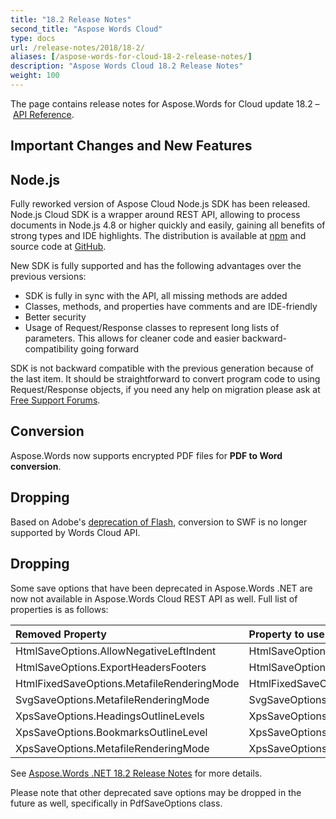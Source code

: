 ```yaml
---
title: "18.2 Release Notes"
second_title: "Aspose Words Cloud"
type: docs
url: /release-notes/2018/18-2/
aliases: [/aspose-words-for-cloud-18-2-release-notes/]
description: "Aspose Words Cloud 18.2 Release Notes"
weight: 100
---
```


The page contains release notes for Aspose.Words for Cloud update 18.2 – [API Reference](https://apireference.aspose.cloud/words/).

## Important Changes and New Features

## Node.js

Fully reworked version of Aspose Cloud Node.js SDK has been released. Node.js Cloud SDK is a wrapper around REST API, allowing to process documents in Node.js 4.8 or higher quickly and easily, gaining all benefits of strong types and IDE highlights. The distribution is available at [npm](https://www.npmjs.com/package/asposewordscloud) and source code at [GitHub](https://github.com/aspose-words-cloud/aspose-words-cloud-node).

New SDK is fully supported and has the following advantages over the previous versions:

- SDK is fully in sync with the API, all missing methods are added
- Classes, methods, and properties have comments and are IDE-friendly
- Better security
- Usage of Request/Response classes to represent long lists of parameters. This allows for cleaner code and easier backward-compatibility going forward

SDK is not backward compatible with the previous generation because of the last item. It should be straightforward to convert program code to using Request/Response objects, if you need any help on migration please ask at [Free Support Forums](https://forum.aspose.cloud/).

## Conversion

Aspose.Words now supports encrypted PDF files for **PDF to Word conversion**.

## Dropping

Based on Adobe's [deprecation of Flash](https://theblog.adobe.com/adobe-flash-update/), conversion to SWF is no longer supported by Words Cloud API.

## Dropping

Some save options that have been deprecated in Aspose.Words .NET are now not available in Aspose.Words Cloud REST API as well. Full list of properties is as follows:

|Removed Property|Property to use instead|
| :- | :- |
|HtmlSaveOptions.AllowNegativeLeftIndent|HtmlSaveOptions.AllowNegativeIndent|
|HtmlSaveOptions.ExportHeadersFooters|HtmlSaveOptions.ExportHeadersFootersMode|
|HtmlFixedSaveOptions.MetafileRenderingMode|HtmlFixedSaveOptions.MetafileRenderingOptions.RenderingMode|
|SvgSaveOptions.MetafileRenderingMode|SvgSaveOptions.MetafileRenderingOptions.RenderingMode|
|XpsSaveOptions.HeadingsOutlineLevels|XpsSaveOptions.OutlineOptions.HeadingsOutlineLevels|
|XpsSaveOptions.BookmarksOutlineLevel|XpsSaveOptions.OutlineOptions.DefaultBookmarksOutlineLevel|
|XpsSaveOptions.MetafileRenderingMode|XpsSaveOptions.MetafileRenderingOptions.RenderingMode|

See [Aspose.Words .NET 18.2 Release Notes](https://docs.aspose.com/words/net/aspose-words-for-net-18-2-release-notes/) for more details.

Please note that other deprecated save options may be dropped in the future as well, specifically in PdfSaveOptions class.
